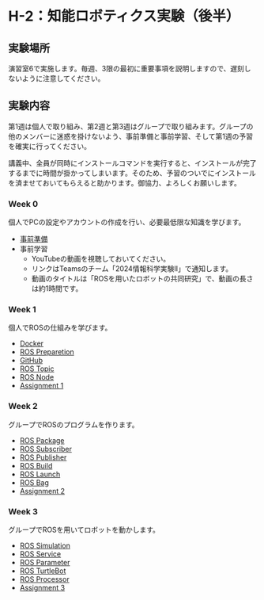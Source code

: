 # H-2：知能ロボティクス実験（後半）

## 実験場所
演習室6で実施します。毎週、3限の最初に重要事項を説明しますので、遅刻しないように注意してください。

## 実験内容
第1週は個人で取り組み、第2週と第3週はグループで取り組みます。グループの他のメンバーに迷惑を掛けないよう、事前準備と事前学習、そして第1週の予習を確実に行ってください。

講義中、全員が同時にインストールコマンドを実行すると、インストールが完了するまでに時間が掛かってしまいます。そのため、予習のついでにインストールを済ませておいてもらえると助かります。御協力、よろしくお願いします。

### Week 0
個人でPCの設定やアカウントの作成を行い、必要最低限な知識を学びます。
- [事前準備](https://stl-apu.github.io/laboratory_experiments/preparetion)
- 事前学習
    - YouTubeの動画を視聴しておいてください。
    - リンクはTeamsのチーム「2024情報科学実験II」で通知します。
    - 動画のタイトルは「ROSを用いたロボットの共同研究」で、動画の長さは約1時間です。

### Week 1
個人でROSの仕組みを学びます。
- [Docker](https://stl-apu.github.io/laboratory_experiments/docker)
- [ROS Preparetion](https://stl-apu.github.io/laboratory_experiments/ros_preparetion)
- [GitHub](https://stl-apu.github.io/laboratory_experiments/github)
- [ROS Topic](https://stl-apu.github.io/laboratory_experiments/ros_topic)
- [ROS Node](https://stl-apu.github.io/laboratory_experiments/ros_node)
- [Assignment 1](https://stl-apu.github.io/laboratory_experiments/assignment1)

### Week 2
グループでROSのプログラムを作ります。
- [ROS Package](https://stl-apu.github.io/laboratory_experiments/ros_package)
- [ROS Subscriber](https://stl-apu.github.io/laboratory_experiments/ros_subscriber)
- [ROS Publisher](https://stl-apu.github.io/laboratory_experiments/ros_publisher)
- [ROS Build](https://stl-apu.github.io/laboratory_experiments/ros_build)
- [ROS Launch](https://stl-apu.github.io/laboratory_experiments/ros_launch)
- [ROS Bag](https://stl-apu.github.io/laboratory_experiments/ros_bag)
- [Assignment 2](https://stl-apu.github.io/laboratory_experiments/assignment2)

### Week 3
グループでROSを用いてロボットを動かします。
- [ROS Simulation](https://stl-apu.github.io/laboratory_experiments/ros_simulation)
- [ROS Service](https://stl-apu.github.io/laboratory_experiments/ros_service)
- [ROS Parameter](https://stl-apu.github.io/laboratory_experiments/ros_parameter)
- [ROS TurtleBot](https://stl-apu.github.io/laboratory_experiments/ros_turtlebot)
- [ROS Processor](https://stl-apu.github.io/laboratory_experiments/ros_processor)
- [Assignment 3](https://stl-apu.github.io/laboratory_experiments/assignment3)


